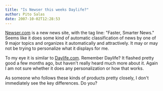 ```yaml
---
title: "Is Newser this weeks Daylife?"
author: Pito Salas
date: 2007-10-02T12:28:53
---
```




[Newser.com](<http://www.newser.com/>) is a new news site, with the tag line:
"Faster, Smarter News." Seems like it does some kind of automatic
classification of news by one of 9 major topics and organizes it automatically
and attractively. It may or may not be trying to personalize what it displays
for me.

To my eye it is similar to [Daylife.com](<http://www.daylife.com/home>).
Remember Daylife? It flashed pretty good a few months ago, but haven't really
heard much more about it. Again I am not sure whether it does any
personalization or how that works.

As someone who follows these kinds of products pretty closely, I don't
immediately see the key differences. Do you?


